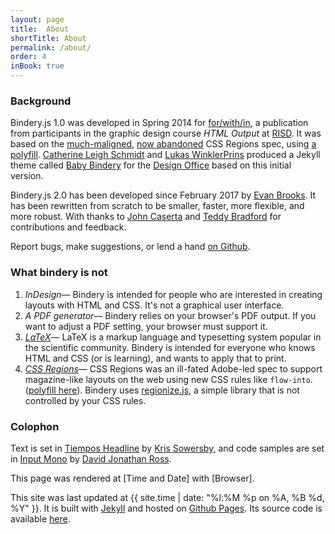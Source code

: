 ```yaml
---
layout: page
title:  About
shortTitle: About
permalink: /about/
order: 4
inBook: true
---
```


<!-- ## Notes -->

<!-- ### Print to Web to Print

Computer printers predate computer screens. Here is where a short history would go. -->

### Background

Bindery.js 1.0 was developed in Spring 2014 for [for/with/in](http://htmloutput.risd.gd/),
a publication from participants in the graphic design course *HTML Output* at [RISD](http://risd.edu). It was based on the [much-maligned](https://alistapart.com/blog/post/css-regions-considered-harmful), [now abandoned](https://arstechnica.com/information-technology/2014/01/google-plans-to-dump-adobe-css-tech-to-make-blink-fast-not-rich/) CSS Regions spec, using [a polyfill](https://github.com/FremyCompany/css-regions-polyfill). [Catherine Leigh Schmidt](http://cath.land) and [Lukas WinklerPrins](http://ltwp.net) produced a Jekyll theme called [Baby Bindery](https://github.com/thedesignoffice/babybindery) for the [Design Office](http://thedesignoffice.org/) based on this initial version.

Bindery.js 2.0 has been developed since February 2017 by [Evan Brooks](https://evanbrooks.info). It has been rewritten from scratch to be smaller, faster, more flexible, and more robust.  With thanks to [John Caserta](http://johncaserta.com/) and [Teddy Bradford](https://teddybradford.com/) for contributions and feedback.

Report bugs, make suggestions, or lend a hand
  <a href="https://github.com/evnbr/bindery">on Github</a>.

### What bindery is not

1. *InDesign*— Bindery is intended for people who are interested in creating layouts
with HTML and CSS. It's not a graphical user interface.
2. *A PDF generator*— Bindery relies on your browser's PDF output. If you want to adjust a PDF setting, your browser must support it.
3. *[LaTeX](https://www.latex-project.org/)*— LaTeX is a markup language and typesetting system popular in the scientific community. Bindery is intended for everyone who knows HTML and CSS (or is learning), and wants to apply that to print.
4. *[CSS Regions](https://www.w3.org/TR/css-regions-1/)*— CSS Regions was an ill-fated Adobe-led spec to support magazine-like layouts on the web using new CSS rules like `flow-into`. ([polyfill here](https://github.com/FremyCompany/css-regions-polyfill)). Bindery uses [regionize.js](https://github.com/evnbr/regionize), a simple library that is not controlled by your CSS rules.

<div class="colophon-wrap" markdown="1">

### Colophon
Text is set in [Tiempos Headline](https://klim.co.nz/retail-fonts/tiempos-headline/) by [Kris Sowersby](https://klim.co.nz/), and
code samples are set in [Input Mono](http://input.fontbureau.com/) by [David Jonathan Ross](https://djr.com/).

This page was rendered at <span id='now'>[Time and Date]</span> with <span id='browser'>[Browser]</span>.
<span id='displayInfo'></span>

This site was last updated at {{ site.time  | date: "%l:%M %p on %A, %B %d, %Y" }}. It is built with [Jekyll](https://jekyllrb.com/) and
hosted on [Github Pages](https://pages.github.com/). Its source code is available [here](https://github.com/evnbr/bindery/).

</div>

<script type='text/javascript' src='/bindery/js/moment.min.js'></script>
<script type='text/javascript' src='/bindery/js/platform.js'></script>
<script type='text/javascript' src='/bindery/js/colophon.js'></script>
